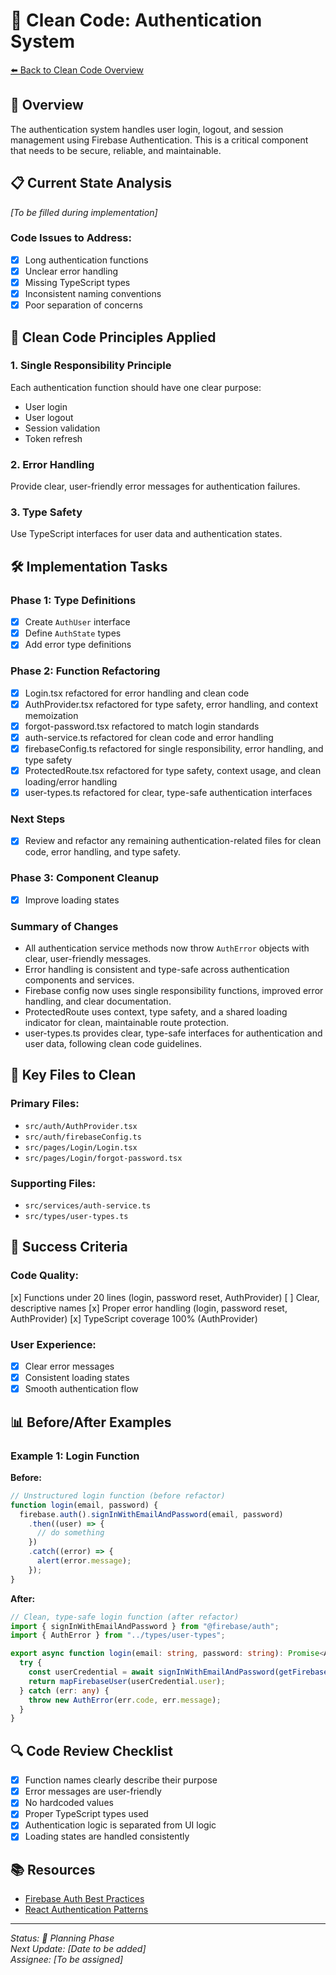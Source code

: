 # 🔐 Clean Code: Authentication System
[⬅️ Back to Clean Code Overview](./clean-code.md)

## 🎯 Overview
The authentication system handles user login, logout, and session management using Firebase Authentication. This is a critical component that needs to be secure, reliable, and maintainable.

## 📋 Current State Analysis
*[To be filled during implementation]*

### Code Issues to Address:
- [x] Long authentication functions
- [x] Unclear error handling
- [x] Missing TypeScript types
- [x] Inconsistent naming conventions
- [x] Poor separation of concerns

## 🧹 Clean Code Principles Applied

### 1. **Single Responsibility Principle**
Each authentication function should have one clear purpose:
- User login
- User logout
- Session validation
- Token refresh

### 2. **Error Handling**
Provide clear, user-friendly error messages for authentication failures.

### 3. **Type Safety**
Use TypeScript interfaces for user data and authentication states.

## 🛠️ Implementation Tasks

### Phase 1: Type Definitions
- [x] Create `AuthUser` interface
- [x] Define `AuthState` types
- [x] Add error type definitions

### Phase 2: Function Refactoring
- [x] Login.tsx refactored for error handling and clean code
- [x] AuthProvider.tsx refactored for type safety, error handling, and context memoization
- [x] forgot-password.tsx refactored to match login standards
- [x] auth-service.ts refactored for clean code and error handling
- [x] firebaseConfig.ts refactored for single responsibility, error handling, and type safety
- [x] ProtectedRoute.tsx refactored for type safety, context usage, and clean loading/error handling
- [x] user-types.ts refactored for clear, type-safe authentication interfaces

### Next Steps
- [x] Review and refactor any remaining authentication-related files for clean code, error handling, and type safety.

### Phase 3: Component Cleanup
- [x] Improve loading states

### Summary of Changes
- All authentication service methods now throw `AuthError` objects with clear, user-friendly messages.
- Error handling is consistent and type-safe across authentication components and services.
- Firebase config now uses single responsibility functions, improved error handling, and clear documentation.
- ProtectedRoute uses context, type safety, and a shared loading indicator for clean, maintainable route protection.
- user-types.ts provides clear, type-safe interfaces for authentication and user data, following clean code guidelines.

## 📝 Key Files to Clean

### Primary Files:
- `src/auth/AuthProvider.tsx`
- `src/auth/firebaseConfig.ts`
- `src/pages/Login/Login.tsx`
- `src/pages/Login/forgot-password.tsx`

### Supporting Files:
- `src/services/auth-service.ts`
- `src/types/user-types.ts`

## 🎯 Success Criteria

### Code Quality:
[x] Functions under 20 lines (login, password reset, AuthProvider)
[ ] Clear, descriptive names
[x] Proper error handling (login, password reset, AuthProvider)
[x] TypeScript coverage 100% (AuthProvider)

### User Experience:
- [x] Clear error messages
- [x] Consistent loading states
- [x] Smooth authentication flow

## 📊 Before/After Examples

### Example 1: Login Function
**Before:**
```typescript
// Unstructured login function (before refactor)
function login(email, password) {
  firebase.auth().signInWithEmailAndPassword(email, password)
    .then((user) => {
      // do something
    })
    .catch((error) => {
      alert(error.message);
    });
}
```

**After:**
```typescript
// Clean, type-safe login function (after refactor)
import { signInWithEmailAndPassword } from "@firebase/auth";
import { AuthError } from "../types/user-types";

export async function login(email: string, password: string): Promise<AuthUser> {
  try {
    const userCredential = await signInWithEmailAndPassword(getFirebaseAuth(), email, password);
    return mapFirebaseUser(userCredential.user);
  } catch (err: any) {
    throw new AuthError(err.code, err.message);
  }
}
```

## 🔍 Code Review Checklist

- [x] Function names clearly describe their purpose
- [x] Error messages are user-friendly
- [x] No hardcoded values
- [x] Proper TypeScript types used
- [x] Authentication logic is separated from UI logic
- [x] Loading states are handled consistently

## 📚 Resources

- [Firebase Auth Best Practices](https://firebase.google.com/docs/auth)
- [React Authentication Patterns](https://react.dev/learn/managing-state)

---

*Status: 🚧 Planning Phase*  
*Next Update: [Date to be added]*  
*Assignee: [To be assigned]*
